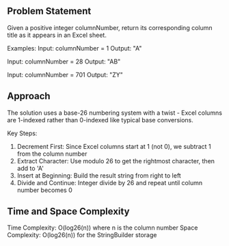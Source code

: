 Problem Statement
------------------
Given a positive integer columnNumber, return its corresponding column title as it appears in an Excel sheet.

Examples:
Input: columnNumber = 1
Output: "A"

Input: columnNumber = 28
Output: "AB"

Input: columnNumber = 701
Output: "ZY"

Approach
--------------------
The solution uses a base-26 numbering system with a twist - Excel columns are 1-indexed rather than 0-indexed like typical base conversions.

Key Steps:
1. Decrement First: Since Excel columns start at 1 (not 0), we subtract 1 from the column number
2. Extract Character: Use modulo 26 to get the rightmost character, then add to 'A'
3. Insert at Beginning: Build the result string from right to left
4. Divide and Continue: Integer divide by 26 and repeat until column number becomes 0

Time and Space Complexity
-------------------------
Time Complexity: O(log26(n)) where n is the column number
Space Complexity: O(log26(n)) for the StringBuilder storage


